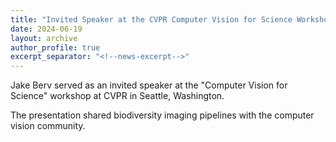 ```yaml
---
title: "Invited Speaker at the CVPR Computer Vision for Science Workshop"
date: 2024-06-19
layout: archive
author_profile: true
excerpt_separator: "<!--news-excerpt-->"
---
```

Jake Berv served as an invited speaker at the "Computer Vision for Science" workshop at CVPR in Seattle, Washington.

<!--news-excerpt-->
The presentation shared biodiversity imaging pipelines with the computer vision community.
